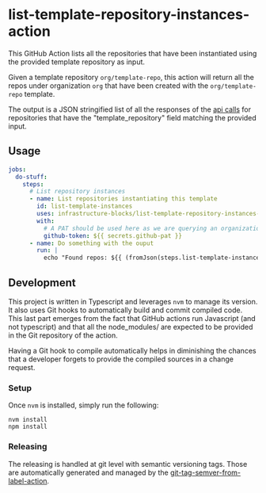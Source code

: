 # list-template-repository-instances-action

This GitHub Action lists all the repositories that have been instantiated using the provided template repository
as input.

Given a template repository `org/template-repo`, this action will return all the repos under organization
`org` that have been created with the `org/template-repo` template.

The output is a JSON stringified list of all the responses of the [api calls](https://docs.github.com/en/rest/repos/repos?apiVersion=2022-11-28#get-a-repository)
for repositories that have the "template_repository" field matching the provided input.

## Usage

```yaml
jobs:
  do-stuff:
    steps:
      # List repository instances
      - name: List repositories instantiating this template
        id: list-template-instances
        uses: infrastructure-blocks/list-template-repository-instances-action@v0
        with:
          # A PAT should be used here as we are querying an organization or a user's list of repositories
          github-token: ${{ secrets.github-pat }}
      - name: Do something with the ouput
        run: |
          echo "Found repos: ${{ (fromJson(steps.list-template-instances.outputs.instances)).*.full_name }}"
```

## Development

This project is written in Typescript and leverages `nvm` to manage its version. It also uses Git hooks
to automatically build and commit compiled code. This last part emerges from the fact that GitHub actions
run Javascript (and not typescript) and that all the node_modules/ are expected to be provided in the Git
repository of the action.

Having a Git hook to compile automatically helps in diminishing the chances that a developer forgets to
provide the compiled sources in a change request.

### Setup

Once `nvm` is installed, simply run the following:

```
nvm install
npm install
``` 

### Releasing

The releasing is handled at git level with semantic versioning tags. Those are automatically generated and managed
by the [git-tag-semver-from-label-action](https://github.com/infrastructure-blocks/git-tag-semver-from-label-action).
